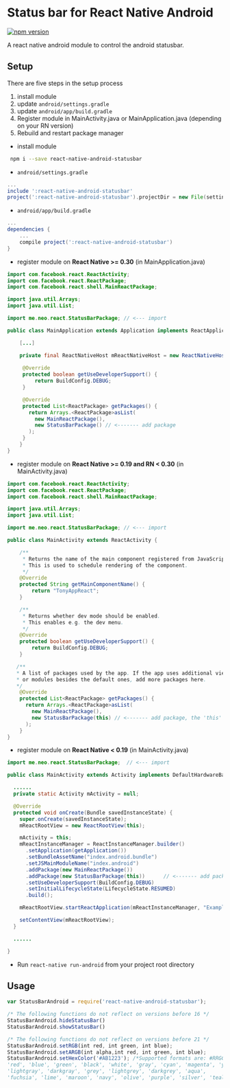 # Status bar for React Native Android

[![npm version](https://badge.fury.io/js/react-native-android-statusbar.svg)](https://badge.fury.io/js/react-native-android-statusbar)

A react native android module to control the android statusbar.

## Setup

There are five steps in the setup process

1. install module
2. update `android/settings.gradle`
3. update `android/app/build.gradle`
4. Register module in MainActivity.java or MainApplication.java (depending on your RN version)
5. Rebuild and restart package manager

* install module

```bash
 npm i --save react-native-android-statusbar
```

* `android/settings.gradle`

```gradle
...
include ':react-native-android-statusbar'
project(':react-native-android-statusbar').projectDir = new File(settingsDir, '../node_modules/react-native-android-statusbar')
```

* `android/app/build.gradle`

```gradle
...
dependencies {
    ...
    compile project(':react-native-android-statusbar')
}
```  

* register module on **React Native >= 0.30** (in MainApplication.java)

```java
import com.facebook.react.ReactActivity;
import com.facebook.react.ReactPackage;
import com.facebook.react.shell.MainReactPackage;

import java.util.Arrays;
import java.util.List;

import me.neo.react.StatusBarPackage; // <--- import

public class MainApplication extends Application implements ReactApplication {

    [...]

    private final ReactNativeHost mReactNativeHost = new ReactNativeHost(this) {
    
     @Override
     protected boolean getUseDeveloperSupport() {
         return BuildConfig.DEBUG;
     }

     @Override
     protected List<ReactPackage> getPackages() {
       return Arrays.<ReactPackage>asList(
         new MainReactPackage(),
         new StatusBarPackage() // <------- add package
       );
     }
    }
}
```  

* register module on **React Native >= 0.19 and RN < 0.30** (in MainActivity.java)

```java
import com.facebook.react.ReactActivity;
import com.facebook.react.ReactPackage;
import com.facebook.react.shell.MainReactPackage;

import java.util.Arrays;
import java.util.List;

import me.neo.react.StatusBarPackage; // <--- import

public class MainActivity extends ReactActivity {

    /**
     * Returns the name of the main component registered from JavaScript.
     * This is used to schedule rendering of the component.
     */
    @Override
    protected String getMainComponentName() {
        return "TonyAppReact";
    }

    /**
     * Returns whether dev mode should be enabled.
     * This enables e.g. the dev menu.
     */
    @Override
    protected boolean getUseDeveloperSupport() {
        return BuildConfig.DEBUG;
    }

   /**
   * A list of packages used by the app. If the app uses additional views
   * or modules besides the default ones, add more packages here.
   */
    @Override
    protected List<ReactPackage> getPackages() {
      return Arrays.<ReactPackage>asList(
        new MainReactPackage(),
        new StatusBarPackage(this) // <------- add package, the 'this' is super important
      );
    }
}
```

* register module on **React Native < 0.19** (in MainActivity.java)

```java
import me.neo.react.StatusBarPackage;  // <--- import

public class MainActivity extends Activity implements DefaultHardwareBackBtnHandler {

  ......
  private static Activity mActivity = null;

  @Override
  protected void onCreate(Bundle savedInstanceState) {
    super.onCreate(savedInstanceState);
    mReactRootView = new ReactRootView(this);

    mActivity = this;
    mReactInstanceManager = ReactInstanceManager.builder()
      .setApplication(getApplication())
      .setBundleAssetName("index.android.bundle")
      .setJSMainModuleName("index.android")
      .addPackage(new MainReactPackage())
      .addPackage(new StatusBarPackage(this))      // <------- add package, the 'this' is super important
      .setUseDeveloperSupport(BuildConfig.DEBUG)
      .setInitialLifecycleState(LifecycleState.RESUMED)
      .build();

    mReactRootView.startReactApplication(mReactInstanceManager, "ExampleRN", null);

    setContentView(mReactRootView);
  }

  ......

}
```
* Run `react-native run-android` from your project root directory




## Usage

```js
var StatusBarAndroid = require('react-native-android-statusbar');

/* The following functions do not reflect on versions before 16 */
StatusBarAndroid.hideStatusBar()
StatusBarAndroid.showStatusBar()

/* The following functions do not reflect on versions before 21 */
StatusBarAndroid.setRGB(int red, int green, int blue);
StatusBarAndroid.setARGB(int alpha,int red, int green, int blue);
StatusBarAndroid.setHexColor('#AB1223'); /*Supported formats are: #RRGGBB #AARRGGBB or :
'red', 'blue', 'green', 'black', 'white', 'gray', 'cyan', 'magenta', 'yellow',
'lightgray', 'darkgray', 'grey', 'lightgrey', 'darkgrey', 'aqua',
'fuchsia', 'lime', 'maroon', 'navy', 'olive', 'purple', 'silver', 'teal'.*/


```

